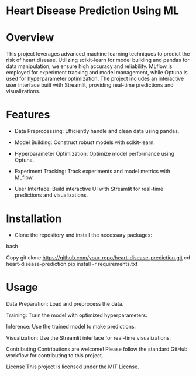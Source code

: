 # Heart Disease Prediction Using ML 

# Overview
This project leverages advanced machine learning techniques to predict the risk of heart disease. Utilizing scikit-learn for model building and pandas for data manipulation, we ensure high accuracy and reliability. MLflow is employed for experiment tracking and model management, while Optuna is used for hyperparameter optimization. The project includes an interactive user interface built with Streamlit, providing real-time predictions and visualizations.

# Features
- Data Preprocessing: Efficiently handle and clean data using pandas.

- Model Building: Construct robust models with scikit-learn.

- Hyperparameter Optimization: Optimize model performance using Optuna.

- Experiment Tracking: Track experiments and model metrics with MLflow.

- User Interface: Build interactive UI with Streamlit for real-time predictions and visualizations.

# Installation
 - Clone the repository and install the necessary packages:

bash

Copy
git clone https://github.com/your-repo/heart-disease-prediction.git
cd heart-disease-prediction
pip install -r requirements.txt

# Usage
Data Preparation: Load and preprocess the data.

Training: Train the model with optimized hyperparameters.

Inference: Use the trained model to make predictions.

Visualization: Use the Streamlit interface for real-time visualizations.

Contributing
Contributions are welcome! Please follow the standard GitHub workflow for contributing to this project.

License
This project is licensed under the MIT License.
